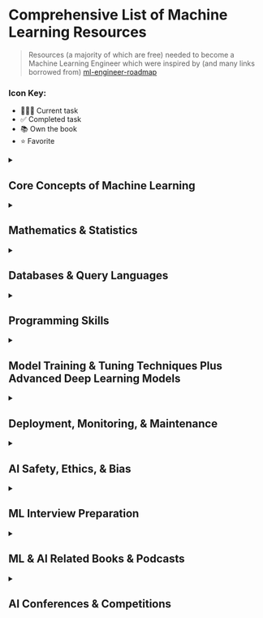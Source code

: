 # Comprehensive List of Machine Learning Resources

> Resources (a majority of which are free) needed to become a Machine Learning Engineer which were inspired by (and many links borrowed from) [ml-engineer-roadmap](https://github.com/enkaranfiles/Machine-Learning-Engineer-Roadmap)

### Icon Key:
- 👩🏼‍💻 Current task
- ✅ Completed task
- 📚 Own the book
- ⭐️ Favorite

<details>
<summary><h2>Core Concepts of Machine Learning</h2></summary>

### Fundamentals
- **General ML:**
  - [The cold start problem: how to break into machine learning](https://towardsdatascience.com/the-cold-start-problem-how-to-break-into-machine-learning-732ee9fedf1d) ✅
  - [How to Start Learning Machine Learning?](https://www.geeksforgeeks.org/how-to-start-learning-machine-learning/) ✅
  - [How you can get a world-class machine learning education for free](https://elitedatascience.com/learn-machine-learning#step-0) ✅
  - [Getting Started with Applied Machine Learning](https://machinelearningmastery.com/start-here/#getstarted) ✅
  - [Get started with AI and machine learning in 3 months](https://medium.com/@gordicaleksa/get-started-with-ai-and-machine-learning-in-3-months-5236d5e0f230) ✅ ⭐️
  - [HarvardX: Data Science: Machine Learning](https://www.edx.org/learn/machine-learning/harvard-university-data-science-machine-learning) 

- **Deep Learning:**
  - [MIT 6.S191: Introduction to Deep Learning Playlist](https://www.youtube.com/playlist?list=PLtBw6njQRU-rwp5__7C0oIVt26ZgjG9NI) 👩🏼‍💻⭐️
  - [Inside Deep Learning: Math, Algorithms, Models](https://a.co/d/02Fq4g2S) 📚
  - [Generative Deep Learning: Teaching Machines To Paint, Write, Compose, and Play](https://a.co/d/05eavlbG) 
  - [Practical Deep Learning for Coders](https://course.fast.ai) 
  - [NYU Deep Learning Course Series](https://www.youtube.com/watch?v=0bMe_vCZo30&list=PLLHTzKZzVU9eaEyErdV26ikyolxOsz6mq)

### Learning Paradigms
- **Supervised Learning:**
  - [The Supervised Learning Workshop: A New, Interactive Approach to Understanding Supervised Learning Algorithms, 2nd Edition](https://a.co/d/0j5D1QiC)
  - [The Hundred-Page Machine Learning Book](https://a.co/d/0bPoJHC8)
  - [Supervised Learning Crash Course](https://www.youtube.com/watch?v=4qVRBYAdLAo)✅

- **Unsupervised Learning:**
  - [Hands-On Unsupervised Learning Using Python: How to Build Applied Machine Learning Solutions from Unlabeled Data](https://a.co/d/0aVPVWBQ)
  - [Unsupervised learning explained](https://www.youtube.com/watch?v=lEfrr0Yr684)✅
  - [Unsupervised Learning Crash Course](https://www.youtube.com/watch?v=JnnaDNNb380)✅

### Essential Libraries
- **Numpy:**
  - [Python NumPy tutorials for Beginners](https://www.youtube.com/watch?v=GB9ByFAIAH4)
  - [NumPy Tutorial : Numpy Full Course](https://www.youtube.com/watch?v=8Y0qQEh7dJg)
  - [Introduction to Numerical Computing with NumPy](https://www.youtube.com/watch?v=ZB7BZMhfPgk)

- **Pandas:**
  - [Complete Python Pandas Data Science Tutorial! (Reading CSV/Excel files, Sorting, Filtering, Groupby)](https://www.youtube.com/watch?v=vmEHCJofslg)
  - [Introduction to Data Processing in Python with Pandas | SciPy 2019 Tutorial | Daniel Chen](https://www.youtube.com/watch?v=5rNu16O3YNE)
  - [Solving real world data science tasks with Python Pandas!](https://www.youtube.com/watch?v=eMOA1pPVUc4)
  - [Python Pandas Tutorial (Part 1): Getting Started with Data Analysis - Installation and Loading Data](https://www.youtube.com/watch?v=ZyhVh-qRZPA&list=PL-osiE80TeTsWmV9i9c58mdDCSskIFdDS)

- **Scikit-learn:**
  - [Machine Learning with PyTorch and Scikit-Learn](https://a.co/d/03kjoWyM) 📚
  - [Data Science from Scratch: First Principles with Python](https://a.co/d/02awIyRQ)
  - [Scikit-Learn Course - Machine Learning in Python Tutorial](https://www.youtube.com/watch?v=pqNCD_5r0IU)
  - [Real-World Python Machine Learning Tutorial w/ Scikit Learn (sklearn basics, NLP, classifiers, etc)](https://www.youtube.com/watch?v=M9Itm95JzL0)
  - [Machine Learning with Scikit-Learn, Part 1 | SciPy 2018 Tutorial | Lemaitre and Grisel](https://www.youtube.com/watch?v=4PXAztQtoTg)
  - [Machine Learning with scikit-learn Part 2 | SciPy 2018 Tutorial | Lemaitre and Grisel](https://www.youtube.com/watch?v=gK43gtGh49o)
  
- **Pytorch:**
  - [PyTorch Tutorials - Complete Beginner Course Playlist](https://www.youtube.com/playlist?list=PLqnslRFeH2UrcDBWF5mfPGpqQDSta6VK4)
  - [Pytorch Tutorial - Setting up a Deep Learning Environment (Anaconda & PyCharm)](https://www.youtube.com/watch?v=2S1dgHpqCdk&list=PLhhyoLH6IjfxeoooqP9rhU3HJIAVAJ3Vz)
  - [Programming PyTorch for Deep Learning: Creating and Deploying Deep Learning Applications](https://a.co/d/0bT9Vh8Q)
  - [Deep Learning with PyTorch: Build, train, and tune neural networks using Python tools](https://a.co/d/0iJWdouw)
  - [PyTorch - Python Deep Learning Neural Network API Series](https://www.youtube.com/playlist?list=PLZbbT5o_s2xrfNyHZsM6ufI0iZENK9xgG)
  - [Pytorch Official Repository Code Examples](https://github.com/pytorch/examples)
  - [Pytorch Official Repisitory Tutorials](https://github.com/pytorch/tutorials)
  - [Pytorch Code Examples](https://github.com/yunjey/pytorch-tutorial)

- **Tensorflow & Keras:**
  - [Hands-On Machine Learning with Scikit-Learn, Keras, and TensorFlow: Concepts, Tools, and Techniques to Build Intelligent Systems](https://a.co/d/04EULzBl)
  - [TensorFlow - Python Deep Learning Neural Network API Playlist](https://www.youtube.com/playlist?list=PLZbbT5o_s2xrwRnXk_yCPtnqqo4_u2YGL)
  - [Udacity: Intro to TensorFlow for Deep Learning](https://www.udacity.com/course/intro-to-tensorflow-for-deep-learning--ud187)
  - [Deep Learning with Swift for TensorFlow](https://a.co/d/0bcGgzme) 📚

### Advanced Topics
- **Neural Networks:**
  - [Neural Networks by 3Blue1Brown](https://www.youtube.com/watch?v=aircAruvnKk&list=PLZHQObOWTQDNU6R1_67000Dx_ZCJB-3pi) ✅ ⭐️
  - [Beginner Introduction to Neural Networks Playlist](https://www.youtube.com/playlist?list=PLxt59R_fWVzT9bDxA76AHm3ig0Gg9S3So)
  - [CS231n Winter 2016 Playlist](https://www.youtube.com/playlist?list=PLkt2uSq6rBVctENoVBg1TpCC7OQi31AlC)
  - [Make Your Own Neural Network](https://a.co/d/0fJAUlJz)
  - [Neural Networks and Deep Learning: A Textbook](https://a.co/d/00X5CE4c)
  - [Deep Learning (Adaptive Computation and Machine Learning series)](https://a.co/d/0cmGSaV1)📚
  - [Neural Network Full Course | Neural Network Tutorial For Beginners | Neural Networks | Simplilearn](https://www.youtube.com/watch?v=ob1yS9g-Zcs)
  - [Neural networks Playlist](https://www.youtube.com/playlist?list=PLZHQObOWTQDNU6R1_67000Dx_ZCJB-3pi)
 
- **Natural Language Processing:**
  - [Natural Language Processing with Transformers: Building Language Applications with Hugging Face](https://a.co/d/03yiWqiQ)
  - [Stanford CS224U: Natural Language Understanding | Spring 2019 Playlist](https://www.youtube.com/playlist?list=PLoROMvodv4rObpMCir6rNNUlFAn56Js20)
  - [Stanford CS224N: Stanford CS224N: NLP with Deep Learning | Winter 2019 Playlist](https://www.youtube.com/playlist?list=PLoROMvodv4rOhcuXMZkNm7j3fVwBBY42z)
  - [CMU Low-resource NLP Bootcamp 2020 Playlist](https://www.youtube.com/playlist?list=PL8PYTP1V4I8A1CpCzURXAUa6H4HO7PF2c)
  - [CMU Multilingual NLP 2020 Class](http://demo.clab.cs.cmu.edu/11737fa20/)

- **Generative AI:**
  - [Prompt Engineering Overview](https://www.youtube.com/watch?v=dOxUroR57xs)
  - [Generative AI for Beginners (Version 2) - A Course](https://github.com/microsoft/generative-ai-for-beginners)
  - [OpenAI Prompt Engineering](https://platform.openai.com/docs/guides/prompt-engineering)
  - [Your AI Product Needs Evals](https://hamel.dev/blog/posts/evals)
  - [Prompting Fundamentals and How to Apply them Effectively](https://eugeneyan.com/writing/prompting/)
  - [Task-Specific LLM Evals that Do & Don't Work](https://eugeneyan.com/writing/evals/)
  - [LLM From the Trenches: 10 Lessons Learned Operationalizing Models at GoDaddy](https://www.godaddy.com/resources/news/llm-from-the-trenches-10-lessons-learned-operationalizing-models-at-godaddy#h-3-prompts-aren-t-portable-across-models)
  - [Prompt Engineering | Lil'Log](https://lilianweng.github.io/posts/2023-03-15-prompt-engineering/)
  - [Prompt Engineering 201: Advanced methods and toolkits](https://amatria.in/blog/prompt201)
  - [Building and Evaluating Advanced RAG Applications](https://www.deeplearning.ai/short-courses/building-evaluating-advanced-rag/)
  - [Efficiently Serving LLMs](https://www.deeplearning.ai/short-courses/efficiently-serving-llms/)
  - [Finetuning Large Language Models](https://www.deeplearning.ai/short-courses/finetuning-large-language-models/)
  - [Reinforcement Learning from Human Feedback](https://www.deeplearning.ai/short-courses/reinforcement-learning-from-human-feedback)
  - [Advanced Retrieval for AI with Chroma](https://www.deeplearning.ai/short-courses/advanced-retrieval-for-ai/)
  - [Automated Testing for LLMOps](https://www.deeplearning.ai/short-courses/automated-testing-llmops/)
  - [Red Teaming LLM Applications](https://www.deeplearning.ai/short-courses/red-teaming-llm-applications/)
  - [LLMOps: Building Real-World Applications With Large Language Models](https://www.comet.com/site/llm-course/)
  - [Large Language Models with Semantic Search](https://www.deeplearning.ai/short-courses/large-language-models-semantic-search)
  - [Intro to Large Language Models](https://www.youtube.com/watch?v=zjkBMFhNj_g)
  - [Let's build the GPT Tokenizer](https://www.youtube.com/watch?v=zduSFxRajkE)
  - [A Hackers' Guide to Language Models](https://www.youtube.com/watch?v=jkrNMKz9pWU)
  - [A Survey of Techniques for Maximizing LLM Performance](https://www.youtube.com/watch?v=ahnGLM-RC1Y)
  - [Building Blocks for LLM Systems & Products: Eugene Yan](https://www.youtube.com/watch?v=LzeC1AQ-U5o)
 
### Datasets
- [U.S. Dovernment Datasets](https://data.gov)
- [UC Irvine Machine Learning Dataset Repository](https://archive.ics.uci.edu)
- [GitHub list of public datasets](https://github.com/awesomedata/awesome-public-datasets)
- [70+ machine Learning Datasets](https://data-flair.training/blogs/machine-learning-datasets/)
- [Article on Beginner Level Datasets](https://medium.com/machine-learning-india/getting-started-in-data-science-beginner-level-datasets-376ffe60c6fe)
</details>

</details><details><summary><h2>Mathematics & Statistics</h2></summary>
 
### Basics
- [Essential Math for Data Science: Take Control of Your Data with Fundamental Linear Algebra, Probability, and Statistics](https://a.co/d/0fqGWArP) 📚
- [Broadcasting](https://cs231n.github.io/python-numpy-tutorial/#numpy-broadcasting)
- [Voronoi Diagrams Explained](https://builtin.com/data-science/voronoi-diagram)

### Linear Algebra
- https://github.com/fastai/numerical-linear-algebra
- [Essence of linear algebra Playlist](https://www.youtube.com/playlist?list=PLZHQObOWTQDPD3MizzM2xVFitgF8hE_ab)
- [Mathematics for Machine Learning - Linear Algebra Playlist](https://www.youtube.com/playlist?list=PLiiljHvN6z1_o1ztXTKWPrShrMrBLo5P3)
- [Linear Algebra and Optimization for Machine Learning: A Textbook](https://a.co/d/0gAB515I)

### Calculus
- [Essence of calculus Playlist](https://www.youtube.com/playlist?list=PLZHQObOWTQDMsr9K-rj53DwVRMYO3t5Yr)

### Probability & Statistics
- [Statistics PL14 - Simple Linear Regression Playlist](https://www.youtube.com/playlist?list=PLIeGtxpvyG-LoKUpV0fSY8BGKIMIdmfCi)
- [Statistics Fundamentals](https://www.youtube.com/playlist?list=PLblh5JKOoLUK0FLuzwntyYI10UQFUhsY9)
- [Statistics - A Full University Course on Data Science Basics](https://www.youtube.com/watch?v=xxpc-HPKN28)
- [Probability Playlist](https://www.youtube.com/playlist?list=PLC58778F28211FA19)
- [Bayesian Statistics Made Simple | Scipy 2019 Tutorial | Allen Downey](https://www.youtube.com/watch?v=-X0BiV9n_fQ)
- [Think Stats: Exploratory Data Analysis](https://a.co/d/0aDqJBfV)
- [Practical Statistics for Data Scientists: 50+ Essential Concepts Using R and Python](https://a.co/d/0ePVRrzN)
- [Naked Statistics: Stripping the Dread from the Data](https://a.co/d/0j6upKtk)
- [Machine Learning: A Probabilistic Perspective (Adaptive Computation and Machine Learning series)](https://a.co/d/054HGCOU)
- [Pattern Recognition and Machine Learning (Information Science and Statistics)](https://a.co/d/05EwUSsG)
- [The Elements of Statistical Learning: Data Mining, Inference, and Prediction, Second Edition (Springer Series in Statistics)](https://a.co/d/048KNpku)
- [Mathematics for Machine Learning](https://mml-book.github.io/)
- [An Introduction to Linear Regression Analysis](https://www.youtube.com/watch?v=zPG4NjIkCjc) ✅

</details><details><summary><h2>Databases & Query Languages</h2></summary>
  
- **Database Concepts:**
  - [Designing Data-Intensive Applications: The Big Ideas Behind Reliable, Scalable, and Maintainable Systems](https://a.co/d/0gnicFTy)
  - [Column vs Row Oriented Databases](https://www.youtube.com/watch?v=Vw1fCeD06YI)
  - [SQL vs NoSQL or MySQL vs MongoDB](https://www.youtube.com/watch?v=ZS_kXvOeQ5Y)
    
- **SQL & Relational Databases:**
  - [Full MySQL Course for Beginners Playlist](https://www.youtube.com/playlist?list=PLyuRouwmQCjlXvBkTfGeDTq79r9_GoMt9)
    
- **NoSQL Databases:**
  - [Redis Crash Course Tutorial](https://www.youtube.com/watch?v=Hbt56gFj998)
  - [5 Redis Use Cases with Gur Dotan - Redis Labs](https://www.youtube.com/watch?v=znjGckK8abw)
    
- **Vector Databases:**
  - [Why are vector databases so FAST?](https://www.youtube.com/watch?v=cpLi-82koFM)
  - [Vector Databases simply explained! (Embeddings & Indexes)](https://www.youtube.com/watch?v=dN0lsF2cvm4)
  - [Pinecomb User Guide Playlist](https://www.youtube.com/playlist?list=PLRLVhGQeJDTLiw-ZJpgUtZW-bseS2gq9-)
  - [DeepLearning.AI: Vector Databases: from Embeddings to Applications](https://www.deeplearning.ai/short-courses/vector-databases-embeddings-applications/)
</details>

</details><details><summary><h2>Programming Skills</h2></summary>
 
### Data Structures & Algorithms
- [Grokking Algorithms: An Illustrated Guide for Programmers and Other Curious People](https://a.co/d/01VSUve4)
- [Machine Learning Algorithms](https://www.youtube.com/watch?v=NUXdtN1W1FE&list=PLEiEAq2VkUULNa6MHQAZSOBxzB6HHFXj4)

### Languages
- **Python:**
  - [Python for Data Analysis: Data Wrangling with pandas, NumPy, and Jupyter](https://a.co/d/0gzV89xk) 📚
  - [Automate The Boring Stuff with Python](https://automatetheboringstuff.com/)
  - [Python Crash Course, 3rd Edition: A Hands-On, Project-Based Introduction to Programming](https://a.co/d/09Tjn2fs)
  - [Learning Python: Powerful Object-Oriented Programming](https://a.co/d/05v9dcRE)
  - [Python OOP Tutorials - Working with Classes Playlist](https://www.youtube.com/playlist?list=PL-osiE80TeTsqhIuOqKhwlXsIBIdSeYtc)
  - [Python Object Oriented Programming (OOP) - For Beginners](https://www.youtube.com/watch?v=JeznW_7DlB0)
  - [Object Oriented Programming (OOP) in Python](https://www.youtube.com/watch?v=MikphENIrOo)
  - [Advanced Python - Complete Course Playlist](https://www.youtube.com/playlist?list=PLqnslRFeH2UqLwzS0AwKDKLrpYBKzLBy2)

- **C++:**
  - [C++ Tutorial Playlist](https://www.youtube.com/playlist?list=PLGLfVvz_LVvQ9S8YSV0iDsuEU8v11yP9M)
  - [C++ Programming All-in-One Tutorial Series (10 HOURS!)](https://www.youtube.com/watch?v=_bYFu9mBnr4)

- **Java:**
  - [Easy to Advanced Data Structure using Java](https://www.youtube.com/watch?v=RBSGKlAvoiM&t=10854s)

- **R:**

### Software design & Architecture
- [Designing Machine Learning Systems: An Iterative Process for Production-Ready Applications](https://a.co/d/0iO9WJJB) 📚
- [Software Design Basics Playlist](https://www.youtube.com/playlist?list=PLzMcBGfZo4-nVu4ANTe7NuU0Ny6_oyQmV)
- [A Philosophy of Software Design | John Ousterhout | Talks at Google](https://www.youtube.com/watch?v=bmSAYlu0NcY)
- [Martin Fowler - Software Design in the 21st Century](https://www.youtube.com/watch?v=6wDoopbtEqk)
- [Becoming a better developer by using the SOLID design principles by Katerina Trajchevska](https://www.youtube.com/watch?v=rtmFCcjEgEw)

### Design Patterns
- [Design Patterns in Object Oriented Programming Playlist](https://www.youtube.com/playlist?list=PLrhzvIcii6GNjpARdnO4ueTUAVR9eMBpc)
- [Design Patterns in Python by Peter Ullrich](https://www.youtube.com/watch?v=bsyjSW46TDg&t=966s)

</details><details><summary><h2>Model Training & Tuning Techniques Plus Advanced Deep Learning Models</h2></summary>
 
- [Article on Life Cycle of a Data Science Project](https://medium.com/machine-learning-india/the-life-cycle-of-a-data-science-project-d614d8d233b7) ✅
- [Adam: A Method for Stochastic Optimization](https://arxiv.org/abs/1412.6980)
- [Batch Normalization: Accelerating Deep Network Training by Reducing Internal Covariate Shift](https://arxiv.org/abs/1502.03167)
- [Layer Normalization](https://arxiv.org/abs/1607.06450)
- [Intriguing properties of neural networks](https://arxiv.org/abs/1312.6199)
- [Transformer-XL: Attentive Language Models Beyond a Fixed-Length Context](https://arxiv.org/abs/1901.02860)
- [Autoformalization with Large Language Models](https://arxiv.org/abs/2205.12615)
- [Memorizing Transformers](https://arxiv.org/abs/2203.08913)
- [Which Algorithmic Choices Matter at Which Batch Sizes? Insights From a Noisy Quadratic Model](https://arxiv.org/abs/1907.04164)
- [Tensor Programs V: Tuning Large Neural Networks via Zero-Shot Hyperparameter Transfer](https://arxiv.org/abs/2203.03466)
- [A Simple Framework for Contrastive Learning of Visual Representations](https://arxiv.org/abs/2002.05709)

</details><details><summary><h2>Deployment, Monitoring, & Maintenance</h2></summary>
 
### MLOps
- [What are MLOps and Why Does it Matter?](https://medium.com/@ODSC/what-are-mlops-and-why-does-it-matter-8cff060d4067) ✅
- [MLOps: Overview of Machine Learning Operations on the Cloud | AISC](https://www.youtube.com/watch?v=VU5Em1qkWDU)
- [Machine Learning Design Patterns: Solutions to Common Challenges in Data Preparation, Model Building, and MLOps](https://a.co/d/aMYSdSu)
- [MLOps Manifesto with Luke Marsden from Dotscience](https://www.youtube.com/watch?v=hqxQO7MoQIE&list=PL3vkEKxWd-uvXEsuCAEfQhdvDRc7X_jOx)
- [ML Ops: Machine Learning as an Engineering Discipline](https://towardsdatascience.com/ml-ops-machine-learning-as-an-engineering-discipline-b86ca4874a3f)
- [MLOps with Ray: Best Practices and Strategies for Adopting Machine Learning Operations](https://a.co/d/0e4j5ycK)

### Testing
- [Python Testing with pytest: Simple, Rapid, Effective, and Scalable](https://a.co/d/9h1Tl3h)
- [Python Testing 101 with pytest](https://www.youtube.com/watch?v=etosV2IWBF0)
- [Testing your Python Code with PyTest | Scipy 2019 Tutorial | John Leeman, Ryan May](https://www.youtube.com/watch?v=LX2ksGYXJ80)

### Cloud Computing
- [Cloud Computing Tutorial For Beginners](https://www.youtube.com/watch?v=EN4fEbcFZ_E)
- [What is serverless?](https://www.youtube.com/watch?v=vxJobGtqKVM)
- [Introduction to AWS Lambda & Serverless Applications](https://www.youtube.com/watch?v=EBSdyoO3goc)

### Containerization 
- [Tutorial for Beginners - A Full DevOps Course on How to Run Applications in Containers](https://www.youtube.com/watch?v=fqMOX6JJhGo)
- [Docker Tutorial for Beginners](https://www.youtube.com/watch?v=3c-iBn73dDE)
- [Simplify All the Things with Docker Compose](https://www.youtube.com/watch?v=QeQ2MH5f_BE)
- [Kubernetes Beginner Tutorials Playlist](https://www.youtube.com/playlist?list=PLhW3qG5bs-L8EU_Oocu6RkNPpYpaamtXX)

### API Development
- [Learn Flask for Python - Full Tutorial](https://www.youtube.com/watch?v=Z1RJmh_OqeA)
- [Python REST API Tutorial - Building a Flask REST API](https://www.youtube.com/watch?v=GMppyAPbLYk)
- [How to deploy machine learning models into production](https://www.youtube.com/watch?v=-UYyyeYJAoQ)

</details><details><summary><h2>AI Safety, Ethics, & Bias</h2></summary>
 
- [Center for AI Safety](https://www.safe.ai)
- [Stanford Center for AI Safety](https://aisafety.stanford.edu)
- ["The Alignment Problem: Machine Learning and Human Values" by Brian Christian](https://brianchristian.org/the-alignment-problem)
- ["Superintelligence: Paths, Dangers, Strategies" by Nick Bostrom](https://amazon.com/Superintelligence-Paths-Dangers-Strategies-Nick-Bostrom/dp/0198739834)
- [Concrete Problems in AI Safety](https://arxiv.org/abs/1606.06565)
- [AI Safety Research at OpenAI](https://openai.com/research)
- [AI Alignment Forum](https://alignmentforum.org)
- [Center for Human-Compatible AI](https://humancompatible.ai)
- [Future of Humanity Institute at Oxford University](https://fhi.ox.ac.uk)
- [Ethics of Artificial Intelligence and Robotics](https://plato.stanford.edu/entries/ethics-ai)
- [Machine Intelligence Research Institute (MIRI)](https://intelligence.org)
- [Roman Yampolskiy: Dangers of Superintelligent AI | Lex Fridman Podcast](https://www.youtube.com/watch?v=NNr6gPelJ3E)

</details><details><summary><h2>ML Interview Preparation</h2></summary> 
 
- [Machine Learning Interviews by Susan Shu Chang](https://a.co/d/09J99BH3) 📚
- https://github.com/alexeygrigorev/data-science-interviews
- [Introduction to Machine Learning Interviews Book](https://huyenchip.com/ml-interviews-book/)

</details><details><summary><h2>ML & AI Related Books & Podcasts </h2></summary>
 
- [Quick Start Guide to Large Language Models: Strategies and Best Practices for Using ChatGPT and Other LLMs](https://a.co/d/0d3Btiqm) 📚
- [Deep Learning (Adaptive Computation and Machine Learning series)](https://a.co/d/06t5y3xr) 📚
- [The Coming Wave](https://a.co/d/08w5jQQU) 📚
- [Superintelligence: Paths, Dangers, Strategies](https://a.co/d/0czbkhMV)
- [One year of deep learning](https://www.fast.ai/2019/01/02/one-year-of-deep-learning/) ✅
- [Aravind Srinivas: Perplexity CEO on Future of AI, Search & the Internet | Lex Fridman Podcast](https://www.youtube.com/watch?v=e-gwvmhyU7A) ✅
- [Becoming a Data Head: How to Think, Speak, and Understand Data Science, Statistics, and Machine Learning](https://a.co/d/08OHdpNh)
- [Everything Is Predictable: How Bayesian Statistics Explain Our World](https://a.co/d/0fvOBZ6q)
- [Gödel, Escher, Bach: An Eternal Golden Braid](https://a.co/d/0eLGaTHc)
- [Book of Why](https://a.co/d/0iBcoV4d)
- [Great YT channel to learn more about ML](https://www.youtube.com/@deeplizard)
- [Data Science (The MIT Press Essential Knowledge series)](https://a.co/d/0ilRs9sz)

</details><details><summary><h2>AI Conferences & Competitions</h2></summary>
 
- [ICML (International Conference on Machine Learning)](https://icml.cc)
- [Association for the Advancement of Artificial Intelligence (AAAI)](https://aaai.org)
- [Kaggle](https://www.kaggle.com)
- [Codalab](https://codalab.org)
